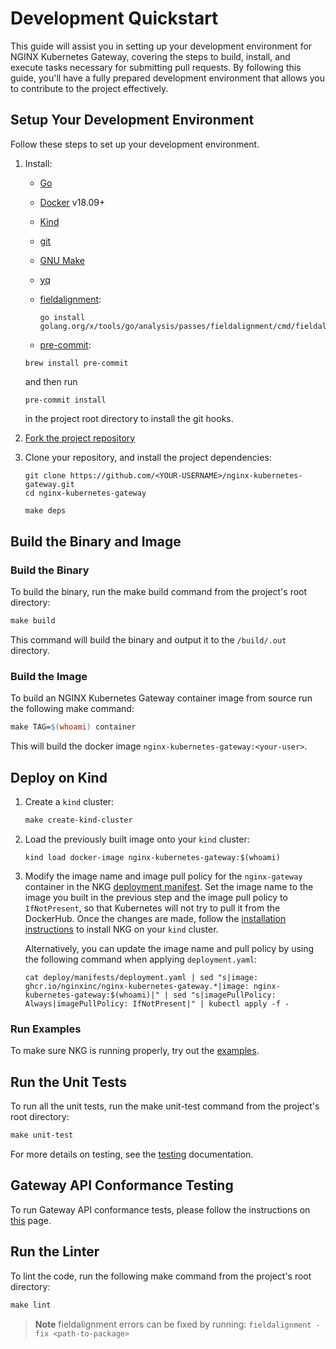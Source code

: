 # Development Quickstart

This guide will assist you in setting up your development environment for NGINX Kubernetes Gateway, covering the steps
to build, install, and execute tasks necessary for submitting pull requests. By following this guide, you'll have a
fully prepared development environment that allows you to contribute to the project effectively.

## Setup Your Development Environment

Follow these steps to set up your development environment.

1. Install:
    - [Go](https://golang.org/doc/install)
    - [Docker](https://docs.docker.com/get-docker/) v18.09+
    - [Kind](https://kind.sigs.k8s.io/docs/user/quick-start/)
    - [git](https://git-scm.com/)
    - [GNU Make](https://www.gnu.org/software/software.html)
    - [yq](https://github.com/mikefarah/yq/#install)
    - [fieldalignment](https://pkg.go.dev/golang.org/x/tools/go/analysis/passes/fieldalignment):

      ```shell
      go install golang.org/x/tools/go/analysis/passes/fieldalignment/cmd/fieldalignment@latest
      ```

    - [pre-commit](https://pre-commit.com/#install):

     ```shell
     brew install pre-commit
     ```

     and then run

     ```shell
     pre-commit install
     ```

     in the project root directory to install the git hooks.

2. [Fork the project repository](https://github.com/nginxinc/nginx-kubernetes-gateway/fork)
3. Clone your repository, and install the project dependencies:

   ```shell
   git clone https://github.com/<YOUR-USERNAME>/nginx-kubernetes-gateway.git
   cd nginx-kubernetes-gateway
   ```

   ```makefile
   make deps
   ```

## Build the Binary and Image

### Build the Binary

To build the binary, run the make build command from the project's root directory:

```makefile
make build
```

This command will build the binary and output it to the `/build/.out` directory.

### Build the Image

To build an NGINX Kubernetes Gateway container image from source run the following make command:

```makefile
make TAG=$(whoami) container
```

This will build the docker image `nginx-kubernetes-gateway:<your-user>`.

## Deploy on Kind

1. Create a `kind` cluster:

   ```makefile
   make create-kind-cluster
   ```

2. Load the previously built image onto your `kind` cluster:

   ```shell
   kind load docker-image nginx-kubernetes-gateway:$(whoami)
   ```

3. Modify the image name and image pull policy for the `nginx-gateway` container in the
   NKG [deployment manifest](/deploy/manifests/deployment.yaml). Set the image name to the image you built in
   the previous step and the image pull policy to `IfNotPresent`, so that Kubernetes will not try to pull it from
   the DockerHub. Once the changes are made, follow
   the [installation instructions](/docs/installation.md) to install NKG on your `kind` cluster.

   Alternatively, you can update the image name and pull policy by using the following command when applying
   `deployment.yaml`:

   ```shell
   cat deploy/manifests/deployment.yaml | sed "s|image: ghcr.io/nginxinc/nginx-kubernetes-gateway.*|image: nginx-kubernetes-gateway:$(whoami)|" | sed "s|imagePullPolicy: Always|imagePullPolicy: IfNotPresent|" | kubectl apply -f -
   ```

### Run Examples

To make sure NKG is running properly, try out the [examples](/examples).

## Run the Unit Tests

To run all the unit tests, run the make unit-test command from the project's root directory:

```makefile
make unit-test
```

For more details on testing, see the [testing](/docs/developer/testing.md) documentation.

## Gateway API Conformance Testing

To run Gateway API conformance tests, please follow the instructions on [this](/conformance/README.md) page.

## Run the Linter

To lint the code, run the following make command from the project's root directory:

```makefile
make lint
```

> **Note**
> fieldalignment errors can be fixed by running: `fieldalignment -fix <path-to-package>`
